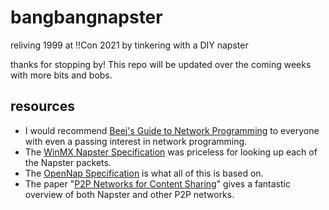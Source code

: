 # bangbangnapster

reliving 1999 at !!Con 2021 by tinkering with a DIY napster

thanks for stopping by! This repo will be updated over the coming weeks with more bits and bobs.

## resources

- I would recommend [Beej's Guide to Network Programming](https://beej.us/guide/bgnet/) to everyone with even a passing interest in network programming.
- The [WinMX Napster Specification](https://www.winmxworld.com/tutorials/ourmx_opennap_protocol.html) was priceless for looking up each of the Napster packets.
- The [OpenNap Specification](http://opennap.sourceforge.net/napster.txt) is what all of this is based on.
- The paper "[P2P Networks for Content Sharing](https://arxiv.org/ftp/cs/papers/0402/0402018.pdf)" gives a fantastic overview of both Napster and other P2P networks.

